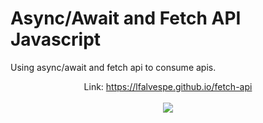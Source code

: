 # Async/Await and Fetch API Javascript

Using async/await and fetch api to consume apis.

<div align="center">

Link: https://lfalvespe.github.io/fetch-api
<br><br>
<img src="prints/fetch.png">
</div>
